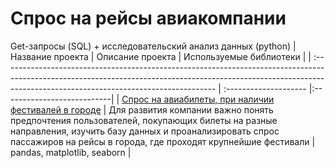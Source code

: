 # Спрос на рейсы авиакомпании
Get-запросы (SQL) + исследовательский анализ данных (python)
| Название проекта                                                                                | Описание проекта           | Используемые библиотеки                     |
| :----------------------------------------------------------------------------------------------------------------------------------------------------------------------------------------------------------------- |  :-------------------- |:---------------------------|
| [Спрос на авиабилеты, при наличии фестивалей в городе](https://github.com/antonovpage/flight_demand_if_festivals/blob/main/flightdemand_iffestivals.ipynb "Спрос на авиабилеты, при наличии фестивалей в городе") | Для развития компании важно понять предпочтения пользователей, покупающих билеты на разные направления, изучить базу данных и проанализировать спрос пассажиров на рейсы в города, где проходят крупнейшие фестивали | pandas, matplotlib, seaborn |
